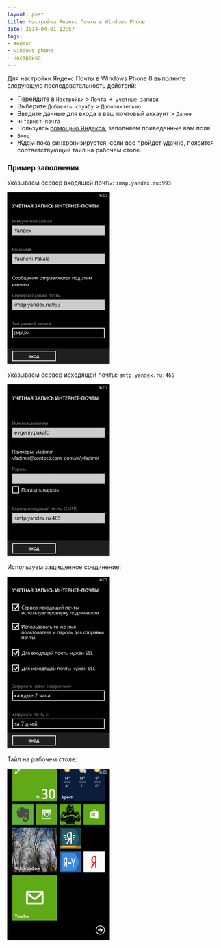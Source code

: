 ```yaml
---
layout: post
title: Настройка Яндекс.Почты в Windows Phone
date: 2014-04-01 12:57
tags:
- яндекс
- windows phone
- настройка
---
```


Для настройки Яндекс.Почты в Windows Phone 8 выполните следующую последовательность действий:

* Перейдите в `Настройки` > `Почта + учетные записи`
* Выберите `Добавить службу` > `Дополнительно`
* Введите данные для входа в ваш почтовый аккаунт > `Далее`
* `интернет-почта`
* Пользуясь [помощью Яндекса](http://help.yandex.ru/mail/mail-clients.xml), заполняем приведенные вам поля.
* `Вход`
* Ждем пока синхронизируется, если все пройдет удачно, появится соответствующий тайл на рабочем столе.

### Пример заполнения

Указываем сервер входящей почты: `imap.yandex.ru:993`

![](https://raw.githubusercontent.com/wcoder/blog/master/yandex.mail.wp8/wp_ss_20140330_0004.png)

Указываем сервер исходящей почты: `smtp.yandex.ru:465`

![](https://raw.githubusercontent.com/wcoder/blog/master/yandex.mail.wp8/wp_ss_20140330_0005.png)

Используем защищенное соединение:

![](https://raw.githubusercontent.com/wcoder/blog/master/yandex.mail.wp8/wp_ss_20140330_0006.png)

Тайл на рабочем столе:

![](https://raw.githubusercontent.com/wcoder/blog/master/yandex.mail.wp8/wp_ss_20140330_0007.png)
